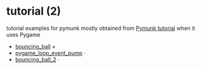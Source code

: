 # tutorial (2)
tutorial examples for pymunk mostly obtained from [Pymunk tutorial](https://pymunk-tutorial.readthedocs.io/en/latest/) when it uses Pygame

+ [bouncing_ball](bouncing_ball.ipynb) &times;
+ [pygame_loop_event_pump](pygame_loop_event_pump.ipynb) &middot;
+ [bouncing_ball_2](bouncing_ball_2.ipynb) &middot;
